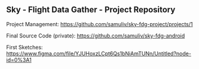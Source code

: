 ## Sky - Flight Data Gather - Project Repository

Project Management:
https://github.com/samuliv/sky-fdg-project/projects/1

Final Source Code (private):
https://github.com/samuliv/sky-fdg-android

First Sketches:
https://www.figma.com/file/YJUHoxzLCpt6Qs1bNiAmTUNn/Untitled?node-id=0%3A1
